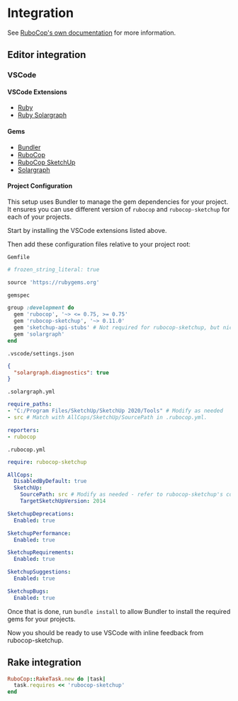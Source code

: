 # Integration

See [RuboCop's own documentation](https://docs.rubocop.org/en/latest/integration_with_other_tools/) for more information.

## Editor integration

### VSCode

#### VSCode Extensions

- [Ruby](https://marketplace.visualstudio.com/items?itemName=rebornix.Ruby)
- [Ruby Solargraph](https://marketplace.visualstudio.com/items?itemName=castwide.solargraph)

#### Gems

- [Bundler](https://rubygems.org/gems/bundler)
- [RuboCop](https://rubygems.org/gems/rubocop)
- [RuboCop SketchUp](https://rubygems.org/gems/rubocop-sketchup)
- [Solargraph](https://rubygems.org/gems/solargraph)

#### Project Configuration

This setup uses Bundler to manage the gem dependencies for your project. It ensures you can use different version of `rubocop` and `rubocop-sketchup` for each of your projects.

Start by installing the VSCode extensions listed above.

Then add these configuration files relative to your project root:

`Gemfile`

```ruby
# frozen_string_literal: true

source 'https://rubygems.org'

gemspec

group :development do
  gem 'rubocop', '~> <= 0.75, >= 0.75'
  gem 'rubocop-sketchup', '~> 0.11.0'
  gem 'sketchup-api-stubs' # Not required for rubocop-sketchup, but nice to have
  gem 'solargraph'
end

```

`.vscode/settings.json`

```json
{
  "solargraph.diagnostics": true
}
```

`.solargraph.yml`

```yml
require_paths:
- "C:/Program Files/SketchUp/SketchUp 2020/Tools" # Modify as needed
- src # Match with AllCops/SketchUp/SourcePath in .rubocop.yml.

reporters:
- rubocop
```

`.rubocop.yml`

```yml
require: rubocop-sketchup

AllCops:
  DisabledByDefault: true
  SketchUp:
    SourcePath: src # Modify as needed - refer to rubocop-sketchup's configuration
    TargetSketchUpVersion: 2014

SketchupDeprecations:
  Enabled: true

SketchupPerformance:
  Enabled: true

SketchupRequirements:
  Enabled: true

SketchupSuggestions:
  Enabled: true

SketchupBugs:
  Enabled: true
```

Once that is done, run `bundle install` to allow Bundler to install the required gems for your projects.

Now you should be ready to use VSCode with inline feedback from rubocop-sketchup.

## Rake integration

```ruby
RuboCop::RakeTask.new do |task|
  task.requires << 'rubocop-sketchup'
end
```
